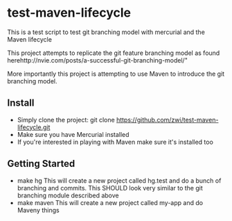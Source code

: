 # test-maven-lifecycle
This is a test script to test git branching model with mercurial and the Maven lifecycle

This project attempts to replicate the git feature branching model as found herehttp://nvie.com/posts/a-successful-git-branching-model/" 

More importantly this project is attempting to use Maven to introduce the git branching model.

## Install
* Simply clone the project:
   git clone https://github.com/zwi/test-maven-lifecycle.git
* Make sure you have Mercurial installed
* If you're interested in playing with Maven make sure it's installed too

## Getting Started
* make hg
  This will create a new project called hg.test and do a bunch of branching and commits. This SHOULD look very similar to the git branching module described above
* make maven
  This will create a new project called my-app and do Maveny things

